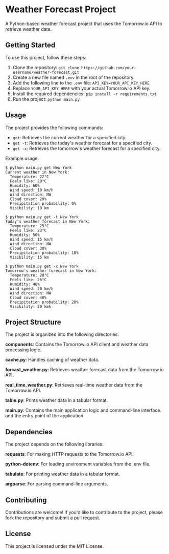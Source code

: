 # Weather Forecast Project

A Python-based weather forecast project that uses the Tomorrow.io API to retrieve weather data.

## Getting Started

To use this project, follow these steps:

1. Clone the repository: `git clone https://github.com/your-username/weather-forecast.git`
2. Create a new file named `.env` in the root of the repository.
3. Add the following line to the `.env` file: `API_KEY=YOUR_API_KEY_HERE`
4. Replace `YOUR_API_KEY_HERE` with your actual Tomorrow.io API key.
5. Install the required dependencies: `pip install -r requirements.txt`
6. Run the project: `python main.py`

## Usage

The project provides the following commands:

- `get`: Retrieves the current weather for a specified city.
- `get -t`: Retrieves the today's weather forecast for a specified city.
- `get -x`: Retrieves the tomorrow's weather forecast for a specified city.

Example usage:

```shell
$ python main.py get New York
Current weather in New York:
  Temperature: 22°C
  Feels like: 20°C
  Humidity: 60%
  Wind speed: 10 km/h
  Wind direction: NW
  Cloud cover: 20%
  Precipitation probability: 0%
  Visibility: 10 km

$ python main.py get -t New York
Today's weather forecast in New York:
  Temperature: 25°C
  Feels like: 23°C
  Humidity: 50%
  Wind speed: 15 km/h
  Wind direction: NW
  Cloud cover: 30%
  Precipitation probability: 10%
  Visibility: 15 km

$ python main.py get -x New York
Tomorrow's weather forecast in New York:
  Temperature: 28°C
  Feels like: 26°C
  Humidity: 40%
  Wind speed: 20 km/h
  Wind direction: NW
  Cloud cover: 40%
  Precipitation probability: 20%
  Visibility: 20 kmk
```

## Project Structure

The project is organized into the following directories:

**components**: Contains the Tomorrow.io API client and weather data processing logic.

**cache.py**: Handles caching of weather data.

**forcast_weather.py**: Retrieves weather forecast data from the Tomorrow.io API.

**real_time_weather.py**: Retrieves real-time weather data from the Tomorrow.io API.

**table.py**: Prints weather data in a tabular format.

**main.py**: Contains the main application logic and command-line interface. and the entry point of the application

## Dependencies

The project depends on the following libraries:

**requests**: For making HTTP requests to the Tomorrow.io API.

**python-dotenv**: For loading environment variables from the .env file.

**tabulate**: For printing weather data in a tabular format.

**argparse**: For parsing command-line arguments.

## Contributing

Contributions are welcome! If you'd like to contribute to the project, please fork the repository and submit a pull request.

## License

This project is licensed under the MIT License.

